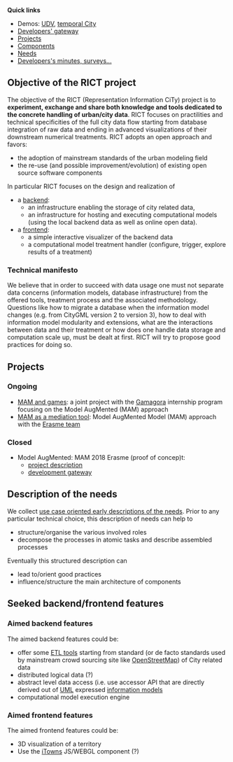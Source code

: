 **Quick links**
 * Demos: [UDV](http://rict.liris.cnrs.fr/UDVDemo/UDV/UDV-Core/), [temporal City](http://rict.liris.cnrs.fr/iTownsPlanar3DTiles/itowns/examples/planar_3dtiles.html)
 * [Developers' gateway](UD-Doc/DevelopersCentral.md)
 * [Projects](#projects)
 * [Components](UD-Doc/Devel/Architecture/Components.md)
 * [Needs](UD-Doc/Devel/Needs/EarlyNeeds.md)
 * [Developers's minutes, surveys...](https://github.com/MEPP-team/RICT/wiki)

## Objective of the RICT project

The objective of the RICT (Representation Information CiTy) project is to **experiment, exchange and share both knowledge and tools dedicated to the concrete handling of urban/city data**. RICT focuses on practilities and technical specificities of the full city data flow starting from database integration of raw data and ending in advanced visualizations of their downstream numerical treatments. RICT adopts an open approach and favors:
  * the adoption of mainstream standards of the urban modeling field
  * the re-use (and possible improvement/evolution) of existing open source software components

In particular RICT focuses on the design and realization of
  * a [backend](#aimed-backend-features): 
     - an infrastructure enabling the storage of city related data,
     - an infrastructure for hosting and executing computational models (using the local backend data as well as online open data).  
  * a [frontend](#aimed-frontend-features): 
     - a simple interactive visualizer of the backend data
     - a computational model treatment handler (configure, trigger, explore results of a treatment)

### Technical manifesto
We believe that in order to succeed with data usage one must not separate data concerns (information models, database infrastructure) from the offered tools, treatment process and the associated methodology. Questions like how to migrate a database when the information model changes (e.g. from CityGML version 2 to version 3), how to deal with information model modularity and extensions, what are the interactions between data and their treatment or how does one handle data storage and computation scale up, must be dealt at first. RICT will try to propose good practices for doing so.

## Projects
### Ongoing
 * [MAM and games](https://github.com/MEPP-team/RICT/wiki/MAM-and-games-(Project)): a joint project with the [Gamagora](https://gamagora.univ-lyon2.fr/) internship program focusing on the Model AugMented (MAM) approach
 * [MAM as a mediation tool](https://github.com/MEPP-team/RICT/wiki/MAM-as-mediation-tool-(Project)): Model AugMented Model (MAM) approach with the [Erasme team](http://www.polepixel.fr/residents/erasme/)  

### Closed
 * Model AugMented: MAM 2018 Erasme (proof of concep)t:
    - [project description](UD-Doc/Projects/MAM-Erasme-bootstrap/Readme.md)
    - [development gateway](https://github.com/MEPP-team/RICT/projects/3)

## Description of the needs
We collect [use case oriented early descriptions of the needs](UD-Doc/Devel/Needs/EarlyNeeds.md). 
Prior to any particular technical choice, this description of needs can help to
 * structure/organise the various involved roles
 * decompose the processes in atomic tasks and describe assembled processes
 
Eventually this structured description can 
 * lead to/orient good practices 
 * influence/structure the main architecture of components

## Seeked backend/frontend features
### Aimed backend features
The aimed backend features could be:
 * offer some [ETL tools](https://en.wikipedia.org/wiki/Extract,_transform,_load) starting from standard (or de facto standards used by mainstream crowd sourcing site like [OpenStreetMap](https://en.wikipedia.org/wiki/OpenStreetMap)) of City related data   
 * distributed logical data (?)
 * abstract level data access (i.e. use accessor API that are directly derived out of [UML](https://en.wikipedia.org/wiki/Unified_Modeling_Language) expressed [information models](https://en.wikipedia.org/wiki/Information_model)  
 * computational model execution engine
 
 ### Aimed frontend features
 The aimed frontend features could be:
   * 3D visualization of a territory
   * Use the [iTowns](http://www.itowns-project.org/) JS/WEBGL component (?)
